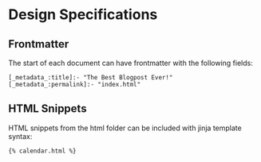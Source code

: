 # Design Specifications

## Frontmatter
The start of each document can have frontmatter with the following fields:
```
[_metadata_:title]:- "The Best Blogpost Ever!"
[_metadata_:permalink]:- "index.html"
```

## HTML Snippets
HTML snippets from the html folder can be included with jinja template syntax:

```
{% calendar.html %}
```